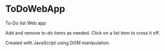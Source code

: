 # ToDoWebApp
To-Do list Web app

Add and remove to-do items as needed. Click on a list item to cross it off.

Created with JavaScript using DOM manipulation.